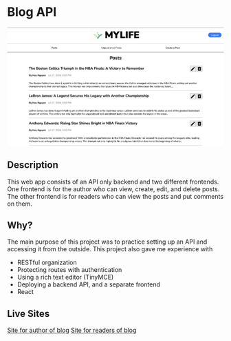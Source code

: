 # Blog API

![Screenshot of front page](front_page.png "Front page")

## Description

This web app consists of an API only backend and two different frontends. One frontend is for the author who can view, create, edit, and delete posts. The other frontend is for readers who can view the posts and put comments on them.

## Why?

The main purpose of this project was to practice setting up an API and accessing it from the outside. This project also gave me experience with
- RESTful organization
- Protecting routes with authentication
- Using a rich text editor (TinyMCE)
- Deploying a backend API, and a separate frontend
- React

## Live Sites

[Site for author of blog](https://soft-kitsune-e21c61.netlify.app/)
[Site for readers of blog](https://fastidious-pastelito-4c67ec.netlify.app/)


